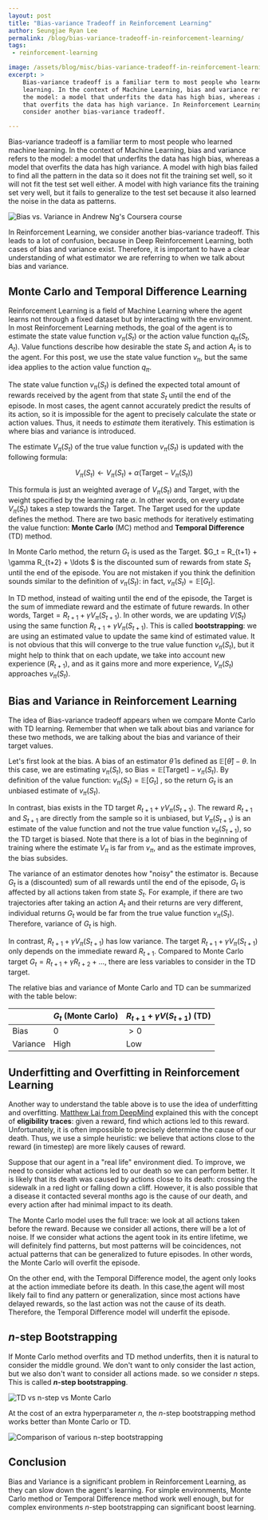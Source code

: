 ```yaml
---
layout: post
title: "Bias-variance Tradeoff in Reinforcement Learning"
author: Seungjae Ryan Lee
permalink: /blog/bias-variance-tradeoff-in-reinforcement-learning/
tags:
 - reinforcement-learning

image: /assets/blog/misc/bias-variance-tradeoff-in-reinforcement-learning/front.png
excerpt: >
    Bias-variance tradeoff is a familiar term to most people who learned machine
    learning. In the context of Machine Learning, bias and variance refers to 
    the model: a model that underfits the data has high bias, whereas a model 
    that overfits the data has high variance. In Reinforcement Learning, we
    consider another bias-variance tradeoff.

---
```


Bias-variance tradeoff is a familiar term to most people who learned machine learning. In the context of Machine Learning, bias and variance refers to the model: a model that underfits the data has high bias, whereas a model that overfits the data has high variance. A model with high bias failed to find all the pattern in the data so it does not fit the training set well, so it will not fit the test set well either. A model with high variance fits the training set very well, but it fails to generalize to the test set because it also learned the noise in the data as patterns.

![Bias vs. Variance in Andrew Ng's Coursera course](/assets/blog/bias-variance-tradeoff-in-reinforcement-learning/underfit_right_overfit.png)

In Reinforcement Learning, we consider another bias-variance tradeoff. This leads to a lot of confusion, because in Deep Reinforcement Learning, both cases of bias and variance exist. Therefore, it is important to have a clear understanding of what estimator we are referring to when we talk about bias and variance.

## Monte Carlo and Temporal Difference Learning

Reinforcement Learning is a field of Machine Learning where the agent learns not through a fixed dataset but by interacting with the environment. In most Reinforcement Learning methods, the goal of the agent is to estimate the state value function $v_{\pi}(S_t)$ or the action value function $q_{\pi}(S_t, A_t)$. Value functions describe how desirable the state $S_t$ and action $A_t$ is to the agent. For this post, we use the state value function $v_{\pi}$, but the same idea applies to the action value function $q_{\pi}$.

The state value function $v_{\pi}(S_t)$ is defined the expected total amount of rewards received by the agent from that state $S_t$ until the end of the episode. In most cases, the agent cannot accurately predict the results of its action, so it is impossible for the agent to precisely calculate the state or action values. Thus, it needs to *estimate* them iteratively. This estimation is where bias and variance is introduced.

The estimate $V_{\pi}(S_t)$ of the true value function $v_{\pi}(S_t)$ is updated with the following formula:

$$ V_{\pi}(S_t) \leftarrow V_{\pi}(S_t) + \alpha (\text{Target} - V_{\pi}(S_t))$$

This formula is just an weighted average of $V_{\pi}(S_t)$ and $\text{Target}$, with the weight specified by the learning rate $\alpha$. In other words, on every update $V_{\pi}(S_t)$ takes a step towards the $\text{Target}$. The $\text{Target}$ used for the update defines the method. There are two basic methods for iteratively estimating the value function: **Monte Carlo** (MC) method and **Temporal Difference** (TD) method.

In Monte Carlo method, the return $G_t$ is used as the $\text{Target}$. $G_t = R_{t+1} + \gamma R_{t+2} + \ldots $ is the discounted sum of rewards from state $S_t$ until the end of the episode. You are not mistaken if you think the definition sounds similar to the definition of $v_{\pi}(S_t)$: in fact, $v_{\pi}(S_t) = \mathbb{E}[G_t]$.

In TD method, instead of waiting until the end of the episode, the $\text{Target}$ is the sum of immediate reward and the estimate of future rewards. In other words, $\text{Target} = R_{t+1} + \gamma V_{\pi}(S_{t+1})$. In other words, we are updating $V(S_t)$ using the same function $R_{t+1} + \gamma V_{\pi}(S_{t+1})$. This is called **bootstrapping**: we are using an estimated value to update the same kind of estimated value. It is not obvious that this will converge to the true value function $v_{\pi} (S_t)$, but it might help to think that on each update, we take into account new experience ($R_{t+1}$), and as it gains more and more experience, $V_{\pi}(S_t)$ approaches $v_{\pi}(S_t)$.

## Bias and Variance in Reinforcement Learning

The idea of Bias-variance tradeoff appears when we compare Monte Carlo with TD learning. Remember that when we talk about bias and variance for these two methods, we are talking about the bias and variance of their target values.

Let's first look at the bias. A bias of an estimator $\hat{\theta}$ is defined as $\mathbb{E}[\hat{\theta}] - \theta$. In this case, we are estimating $v_{\pi}(S_t)$, so $\text{Bias} = \mathbb{E}[\text{Target}] - v_{\pi}(S_t)$. By  definition of the value function: $v_{\pi}(S_t) = \mathbb{E} [G_t]$ , so the return $G_t$ is an unbiased estimate of $v_{\pi}(S_t)$.

In contrast, bias exists in the TD target $R_{t+1} + \gamma V_{\pi}(S_{t+1})$. The reward $R_{t+1}$ and $S_{t+1}$ are directly from the sample so it is unbiased, but $V_{\pi}(S_{t+1})$ is an estimate of the value function and not the true value function $v_{\pi}(S_{t+1})$, so the TD target is biased. Note that there is a lot of bias in the beginning of training where the estimate $V_{\pi}$ is far from $v_{\pi}$, and as the estimate improves, the bias subsides.

The variance of an estimator denotes how "noisy" the estimator is. Because $G_t$ is a (discounted) sum of all rewards until the end of the episode, $G_t$ is affected by all actions taken from state $S_t$. For example, if there are two trajectories after taking an action $A_t$ and their returns are very different, individual returns $G_t$ would be far from the true value function $v_{\pi}(S_t)$. Therefore, variance of $G_t$ is high.

In contrast, $R_{t+1} + \gamma V_{\pi}(S_{t+1})$ has low variance. The target $R_{t+1} + \gamma V_{\pi}(S_{t+1})$ only depends on the immediate reward $R_{t+1}$. Compared to Monte Carlo target $G_t = R_{t+1} + \gamma R_{t+2} + \ldots$, there are less variables to consider in the TD target.

The relative bias and variance of Monte Carlo and TD can be summarized with the table below:

|          | $G_t$ (Monte Carlo) | $R_{t+1} + \gamma V(S_{t+1})$ (TD) |
| -------- | ------------------- | ---------------------------------- |
| Bias     | 0                   | $> 0$                              |
| Variance | High                | Low                                |

## Underfitting and Overfitting in Reinforcement Learning

Another way to understand the table above is to use the idea of underfitting and overfitting. [Matthew Lai from DeepMind](http://qr.ae/TUppf6) explained this with the concept of **eligibility traces**: given a reward, find which actions led to this reward. Unfortunately, it is often impossible to precisely determine the cause of our death. Thus, we use a simple heuristic: we believe that actions close to the reward (in timestep) are more likely causes of reward.

Suppose that our agent in a "real life" environment died. To improve, we need to consider what actions led to our death so we can perform better. It is likely that its death was caused by actions close to its death: crossing the sidewalk in a red light or falling down a cliff. However, it is also possible that a disease it contacted several months ago is the cause of our death, and every action after had minimal impact to its death.

The Monte Carlo model uses the full trace: we look at all actions taken before the reward. Because we consider all actions, there will be a lot of noise. If we consider what actions the agent took in its entire lifetime, we will definitely find patterns, but most patterns will be coincidences, not actual patterns that can be generalized to future episodes. In other words, the Monte Carlo will overfit the episode.

On the other end, with the Temporal Difference model, the agent only looks at the action immediate before its death. In this case,the agent will most likely fail to find any pattern or generalization, since most actions have delayed rewards, so the last action was not the cause of its death. Therefore, the Temporal Difference model will underfit the episode.

## $n$-step Bootstrapping

If Monte Carlo method overfits and TD method underfits, then it is natural to consider the middle ground. We don't want to only consider the last action, but we also don't want to consider all actions made. so we consider $n$ steps. This is called **$n$-step bootstrapping**. 

![TD vs n-step vs Monte Carlo](/assets/blog/bias-variance-tradeoff-in-reinforcement-learning/n_step.png)

At the cost of an extra hyperparameter $n$, the $n$-step bootstrapping method works better than Monte Carlo or TD. 

![Comparison of various n-step bootstrapping](/assets/blog/bias-variance-tradeoff-in-reinforcement-learning/rms_nstep.png)

## Conclusion

Bias and Variance is a significant problem in Reinforcement Learning, as they can slow down the agent's learning. For simple environments, Monte Carlo method or Temporal Difference method work well enough, but for complex environments $n$-step bootstrapping can significant boost learning.